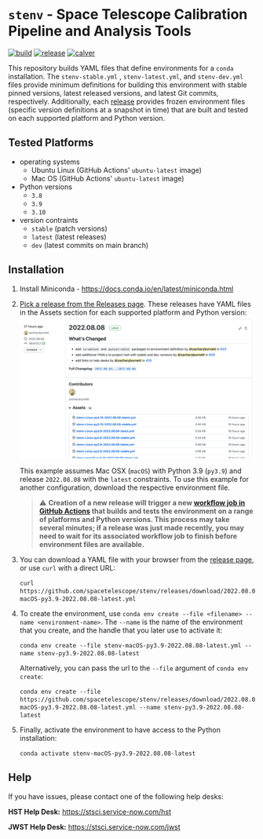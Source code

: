 # `stenv` - Space Telescope Calibration Pipeline and Analysis Tools

[![build](https://github.com/spacetelescope/stenv/actions/workflows/build.yml/badge.svg)](https://github.com/spacetelescope/stenv/actions/workflows/build.yml)
[![release](https://img.shields.io/github/v/release/spacetelescope/stenv)](https://github.com/spacetelescope/stenv/releases)
[![calver](https://img.shields.io/badge/calver-YYYY.0M.0D-22bfda.svg)](https://calver.org)

This repository builds YAML files that define environments for a `conda` installation. The `stenv-stable.yml`
, `stenv-latest.yml`, and `stenv-dev.yml` files provide minimum definitions for building this environment with stable
pinned versions, latest released versions, and latest Git commits, respectively. Additionally,
each [release](https://github.com/spacetelescope/stenv/releases) provides frozen environment files (specific version
definitions at a snapshot in time) that are built and tested on each supported platform and Python version.

## Tested Platforms

- operating systems
    - Ubuntu Linux (GitHub Actions' `ubuntu-latest` image)
    - Mac OS (GitHub Actions' `ubuntu-latest` image)
- Python versions
    - `3.8`
    - `3.9`
    - `3.10`
- version contraints
    - `stable` (patch versions)
    - `latest` (latest releases)
    - `dev` (latest commits on main branch)

## Installation

1. Install Miniconda - https://docs.conda.io/en/latest/miniconda.html

2. [Pick a release from the Releases page](https://github.com/spacetelescope/stenv/releases). These releases have YAML
   files in the Assets section for each supported platform and Python version:
   [![release example](docs/release_example.png)](https://github.com/spacetelescope/stenv/releases)

   This example assumes Mac OSX (`macOS`) with Python 3.9 (`py3.9`) and release `2022.08.08` with the `latest`
   constraints. To use this example for another configuration, download the respective environment file.

   > :warning: **Creation of a new release will trigger a
   new [workflow job in GitHub Actions](https://github.com/spacetelescope/stenv/actions/workflows/build.yml) that builds
   and tests the environment on a range of platforms and Python versions. This process may take several minutes; if a
   release was just made recently, you may need to wait for its associated workflow job to finish before environment
   files are available.**

3. You can download a YAML file with your browser from
   the [release page](https://github.com/spacetelescope/stenv/releases), or use `curl` with a direct URL:
   ```shell
   curl https://github.com/spacetelescope/stenv/releases/download/2022.08.08/stenv-macOS-py3.9-2022.08.08-latest.yml
   ```

4. To create the environment, use `conda env create --file <filename> --name <environment-name>`. The `--name` is the
   name of the environment that you create, and the handle that you later use to activate it:
   ```shell
   conda env create --file stenv-macOS-py3.9-2022.08.08-latest.yml --name stenv-py3.9-2022.08.08-latest
   ```
   Alternatively, you can pass the url to the `--file` argument of `conda env create`:
   ```shell
   conda env create --file https://github.com/spacetelescope/stenv/releases/download/2022.08.08/stenv-macOS-py3.9-2022.08.08-latest.yml --name stenv-py3.9-2022.08.08-latest
   ```

5. Finally, activate the environment to have access to the Python installation:
   ```shell
   conda activate stenv-macOS-py3.9-2022.08.08-latest
   ```

## Help

If you have issues, please contact one of the following help desks:

**HST Help Desk:** https://stsci.service-now.com/hst

**JWST Help Desk:** https://stsci.service-now.com/jwst